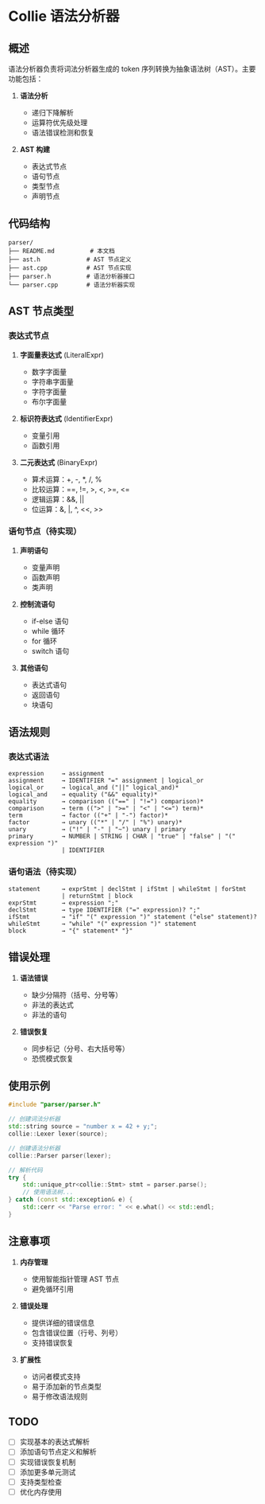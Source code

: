 # Collie 语法分析器

## 概述

语法分析器负责将词法分析器生成的 token 序列转换为抽象语法树（AST）。主要功能包括：

1. **语法分析**
   - 递归下降解析
   - 运算符优先级处理
   - 语法错误检测和恢复

2. **AST 构建**
   - 表达式节点
   - 语句节点
   - 类型节点
   - 声明节点

## 代码结构

```
parser/
├── README.md          # 本文档
├── ast.h             # AST 节点定义
├── ast.cpp           # AST 节点实现
├── parser.h          # 语法分析器接口
└── parser.cpp        # 语法分析器实现
```

## AST 节点类型

### 表达式节点
1. **字面量表达式** (LiteralExpr)
   - 数字字面量
   - 字符串字面量
   - 字符字面量
   - 布尔字面量

2. **标识符表达式** (IdentifierExpr)
   - 变量引用
   - 函数引用

3. **二元表达式** (BinaryExpr)
   - 算术运算：+, -, *, /, %
   - 比较运算：==, !=, >, <, >=, <=
   - 逻辑运算：&&, ||
   - 位运算：&, |, ^, <<, >>

### 语句节点（待实现）
1. **声明语句**
   - 变量声明
   - 函数声明
   - 类声明

2. **控制流语句**
   - if-else 语句
   - while 循环
   - for 循环
   - switch 语句

3. **其他语句**
   - 表达式语句
   - 返回语句
   - 块语句

## 语法规则

### 表达式语法
```ebnf
expression     → assignment
assignment     → IDENTIFIER "=" assignment | logical_or
logical_or     → logical_and ("||" logical_and)*
logical_and    → equality ("&&" equality)*
equality       → comparison (("==" | "!=") comparison)*
comparison     → term ((">" | ">=" | "<" | "<=") term)*
term           → factor (("+" | "-") factor)*
factor         → unary (("*" | "/" | "%") unary)*
unary          → ("!" | "-" | "~") unary | primary
primary        → NUMBER | STRING | CHAR | "true" | "false" | "(" expression ")"
               | IDENTIFIER
```

### 语句语法（待实现）
```ebnf
statement      → exprStmt | declStmt | ifStmt | whileStmt | forStmt
               | returnStmt | block
exprStmt       → expression ";"
declStmt       → type IDENTIFIER ("=" expression)? ";"
ifStmt         → "if" "(" expression ")" statement ("else" statement)?
whileStmt      → "while" "(" expression ")" statement
block          → "{" statement* "}"
```

## 错误处理

1. **语法错误**
   - 缺少分隔符（括号、分号等）
   - 非法的表达式
   - 非法的语句

2. **错误恢复**
   - 同步标记（分号、右大括号等）
   - 恐慌模式恢复

## 使用示例

```cpp
#include "parser/parser.h"

// 创建词法分析器
std::string source = "number x = 42 + y;";
collie::Lexer lexer(source);

// 创建语法分析器
collie::Parser parser(lexer);

// 解析代码
try {
    std::unique_ptr<collie::Stmt> stmt = parser.parse();
    // 使用语法树...
} catch (const std::exception& e) {
    std::cerr << "Parse error: " << e.what() << std::endl;
}
```

## 注意事项

1. **内存管理**
   - 使用智能指针管理 AST 节点
   - 避免循环引用

2. **错误处理**
   - 提供详细的错误信息
   - 包含错误位置（行号、列号）
   - 支持错误恢复

3. **扩展性**
   - 访问者模式支持
   - 易于添加新的节点类型
   - 易于修改语法规则

## TODO

- [ ] 实现基本的表达式解析
- [ ] 添加语句节点定义和解析
- [ ] 实现错误恢复机制
- [ ] 添加更多单元测试
- [ ] 支持类型检查
- [ ] 优化内存使用